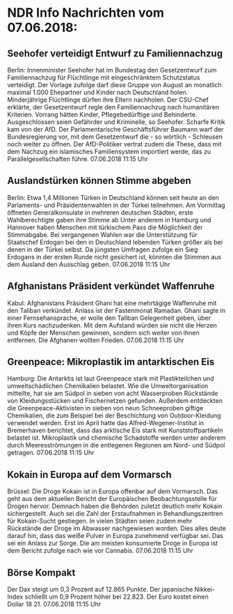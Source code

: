 # NDR Info Nachrichten vom 07.06.2018:


## Seehofer verteidigt Entwurf zu Familiennachzug
Berlin:	Innenminister Seehofer hat im Bundestag den Gesetzentwurf zum Familiennachzug für Flüchtlinge mit eingeschränktem Schutzstatus verteidigt. Der Vorlage zufolge darf diese Gruppe von August an monatlich maximal 1.000 Ehepartner und Kinder nach Deutschland holen. Minderjährige Flüchtlinge dürfen ihre Eltern nachholen. Der CSU-Chef erklärte, der Gesetzentwurf regle den Familiennachzug nach humanitären Kriterien. Vorrang hätten Kinder, Pflegebedürftige und Behinderte. Ausgeschlossen seien Gefährder und Kriminelle, so Seehofer. Scharfe Kritik kam von der AfD. Der Parlamentarische Geschäftsführer Baumann warf der Bundesregierung vor, mit dem Gesetzentwurf die - so wörtlich - Schleusen noch weiter zu öffnen. Der AfD-Politiker vertrat zudem die These, dass mit dem Nachzug ein islamisches Familiensystem importiert werde, das zu Parallelgesellschaften führe. 07.06.2018 11:15 Uhr 

## Auslandstürken können Stimme abgeben
Berlin:	Etwa 1,4 Millionen Türken in Deutschland können seit heute an den Parlaments- und Präsidentenwahlen in der Türkei teilnehmen. Am Vormittag öffneten Generalkonsulate in mehreren deutschen Städten, erste Wahlberechtigte gaben ihre Stimme ab Unter anderem in Hamburg und Hannover haben Menschen mit türkischem Pass die Möglichkeit der Stimmabgabe. Bei vergangenen Wahlen war die Unterstützung für Staatschef Erdogan bei den in Deutschland lebenden Türken größer als bei denen in der Türkei selbst. Da jüngsten Umfragen zufolge ein Sieg Erdogans in der ersten Runde nicht gesichert ist, könnten die Stimmen aus dem Ausland den Ausschlag geben. 07.06.2018 11:15 Uhr 

## Afghanistans Präsident verkündet Waffenruhe
Kabul:	Afghanistans Präsident Ghani hat eine mehrtägige Waffenruhe mit den Taliban verkündet. Anlass ist der Fastenmonat Ramadan. Ghani sagte in einer Fernsehansprache, er wolle den Taliban Gelegenheit geben, über ihren Kurs nachzudenken. Mit dem Aufstand würden sie nicht die Herzen und Köpfe der Menschen gewinnen, sondern sich weiter von ihnen entfernen. Die Afghanen wollten Frieden. 07.06.2018 11:15 Uhr 

## Greenpeace: Mikroplastik im antarktischen Eis
Hamburg: Die Antarktis ist laut Greenpeace stark mit Plastikteilchen und umweltschädlichen Chemikalien belastet. Wie die Umweltorganisation mitteilte, hat sie am Südpol in sieben von acht Wasserproben Rückstände von Kleidungsstücken und Fischernetzen gefunden. Außerdem entdeckten die Greenpeace-Aktivisten in sieben von neun Schneeproben giftige Chemikalien, die zum Beispiel bei der Beschichtung von Outdoor-Kleidung verwendet werden. Erst im April hatte das Alfred-Wegener-Institut in Bremerhaven berichtet, dass das arktische Eis stark mit Kunststoffpartikeln belastet ist. Mikroplastik und chemische Schadstoffe werden unter anderem durch Meeresströmungen in die entlegenen Regionen am Nord- und Südpol getragen. 07.06.2018 11:15 Uhr 

## Kokain in Europa auf dem Vormarsch
Brüssel: Die Droge Kokain ist in Europa offenbar auf dem Vormarsch. Das geht aus dem aktuellen Bericht der Europäischen Beobachtungsstelle für Drogen hervor. Demnach haben die Behörden zuletzt deutlich mehr Kokain sichergestellt. Auch sei die Zahl der Erstaufnahmen in Behandlungszentren für Kokain-Sucht gestiegen. In vielen Städten seien zudem mehr Rückstände der Droge im Abwasser nachgewiesen worden. Dies alles deute darauf hin, dass das weiße Pulver in Europa zunehmend verfügbar sei. Das sei ein Anlass zur Sorge. Die am meisten konsumierte Droge in Europa ist dem Bericht zufolge nach wie vor Cannabis. 07.06.2018 11:15 Uhr 

## Börse Kompakt
Der Dax steigt um 0,3 Prozent auf 12.865 Punkte. Der japanische Nikkei-Index schließt um  0,9  Prozent höher bei  22.823. Der Euro kostet einen Dollar  18 21. 07.06.2018 11:15 Uhr 
